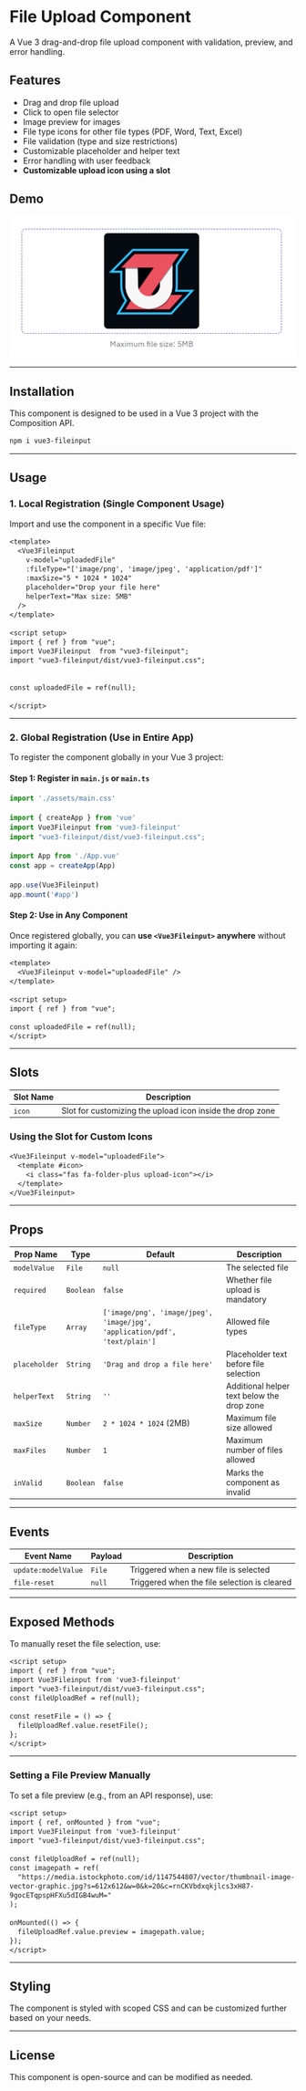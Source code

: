 # File Upload Component

A Vue 3 drag-and-drop file upload component with validation, preview, and error handling.

## Features

- Drag and drop file upload  
- Click to open file selector  
- Image preview for images  
- File type icons for other file types (PDF, Word, Text, Excel)  
- File validation (type and size restrictions)  
- Customizable placeholder and helper text  
- Error handling with user feedback  
- **Customizable upload icon using a slot**  

## Demo  
![Vue3FileUpload Demo](./src/Preview.png)

---

## Installation  

This component is designed to be used in a Vue 3 project with the Composition API.  

```bash
npm i vue3-fileinput
```  

---

## Usage  

### 1. Local Registration (Single Component Usage)  

Import and use the component in a specific Vue file:  

```vue
<template>
  <Vue3Fileinput
    v-model="uploadedFile"
    :fileType="['image/png', 'image/jpeg', 'application/pdf']"
    :maxSize="5 * 1024 * 1024"
    placeholder="Drop your file here"
    helperText="Max size: 5MB"
  />
</template>

<script setup>
import { ref } from "vue";
import Vue3Fileinput  from "vue3-fileinput"; 
import "vue3-fileinput/dist/vue3-fileinput.css";


const uploadedFile = ref(null);

</script>
```

---

### 2. Global Registration (Use in Entire App)  

To register the component globally in your Vue 3 project:  

#### Step 1: Register in `main.js` or `main.ts`  

```javascript
import './assets/main.css'

import { createApp } from 'vue'
import Vue3Fileinput from 'vue3-fileinput'
import "vue3-fileinput/dist/vue3-fileinput.css";

import App from './App.vue'
const app = createApp(App)

app.use(Vue3Fileinput)
app.mount('#app')

```

#### Step 2: Use in Any Component  

Once registered globally, you can **use `<Vue3Fileinput>` anywhere** without importing it again:  

```vue
<template>
  <Vue3Fileinput v-model="uploadedFile" />
</template>

<script setup>
import { ref } from "vue";

const uploadedFile = ref(null);
</script>
```

---

## Slots  

| Slot Name  | Description                                              |
| ---------- | -------------------------------------------------------- |
| `icon`     | Slot for customizing the upload icon inside the drop zone |

### Using the Slot for Custom Icons  

```vue
<Vue3Fileinput v-model="uploadedFile">
  <template #icon>
    <i class="fas fa-folder-plus upload-icon"></i>
  </template>
</Vue3Fileinput>
```

---

## Props  

| Prop Name     | Type      | Default                                                                     | Description                                |
| ------------- | --------- | --------------------------------------------------------------------------- | ------------------------------------------ |
| `modelValue`  | `File`    | `null`                                                                      | The selected file                          |
| `required`    | `Boolean` | `false`                                                                     | Whether file upload is mandatory           |
| `fileType`    | `Array`   | `['image/png', 'image/jpeg', 'image/jpg', 'application/pdf', 'text/plain']` | Allowed file types                         |
| `placeholder` | `String`  | `'Drag and drop a file here'`                                               | Placeholder text before file selection     |
| `helperText`  | `String`  | `''`                                                                        | Additional helper text below the drop zone |
| `maxSize`     | `Number`  | `2 * 1024 * 1024` (2MB)                                                     | Maximum file size allowed                  |
| `maxFiles`    | `Number`  | `1`                                                                         | Maximum number of files allowed            |
| `inValid`     | `Boolean` | `false`                                                                     | Marks the component as invalid             |

---

## Events  

| Event Name          | Payload | Description                                  |
| ------------------- | ------- | -------------------------------------------- |
| `update:modelValue` | `File`  | Triggered when a new file is selected        |
| `file-reset`        | `null`  | Triggered when the file selection is cleared |

---

## Exposed Methods  

To manually reset the file selection, use:  

```vue
<script setup>
import { ref } from "vue";
import Vue3Fileinput from 'vue3-fileinput'
import "vue3-fileinput/dist/vue3-fileinput.css";
const fileUploadRef = ref(null);

const resetFile = () => {
  fileUploadRef.value.resetFile();
};
</script>
```

---

### Setting a File Preview Manually  

To set a file preview (e.g., from an API response), use:  

```vue
<script setup>
import { ref, onMounted } from "vue";
import Vue3Fileinput from 'vue3-fileinput'
import "vue3-fileinput/dist/vue3-fileinput.css";

const fileUploadRef = ref(null);
const imagepath = ref(
  "https://media.istockphoto.com/id/1147544807/vector/thumbnail-image-vector-graphic.jpg?s=612x612&w=0&k=20&c=rnCKVbdxqkjlcs3xH87-9gocETqpspHFXu5dIGB4wuM="
);

onMounted(() => {
  fileUploadRef.value.preview = imagepath.value;
});
</script>
```

---

## Styling  

The component is styled with scoped CSS and can be customized further based on your needs.  

---

## License  

This component is open-source and can be modified as needed.
